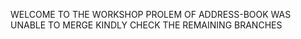 WELCOME TO THE WORKSHOP PROLEM OF ADDRESS-BOOK
WAS UNABLE TO MERGE KINDLY CHECK THE REMAINING BRANCHES

